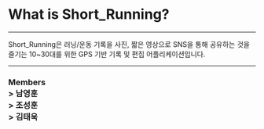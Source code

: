 # What is Short_Running?
<hr>
Short_Running은 러닝/운동 기록을 사진, 짧은 영상으로 SNS을 통해 공유하는 것을 즐기는 10~30대를 위한 GPS 기반 기록 및 편집 어플리케이션입니다.
<hr>
<h3> Members <br>
  > 남영훈 <br>
  > 조성훈 <br>
  > 김태욱 
